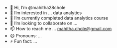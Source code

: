 - 👋 Hi, I’m @mahitha28chole
- 👀 I’m interested in ... data analytics
- 🌱 I’m currently completed data analytics course
- 💞️ I’m looking to collaborate on ...
- 📫 How to reach me ...  mahitha.chole@gmail.com
- 😄 Pronouns: ...
- ⚡ Fun fact: ...

<!---
mahitha28chole/mahitha28chole is a ✨ special ✨ repository because its `README.md` (this file) appears on your GitHub profile.
You can click the Preview link to take a look at your changes.
--->
